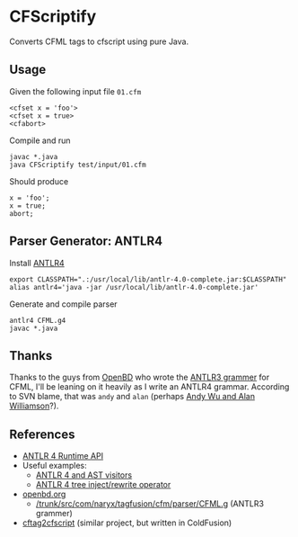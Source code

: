 CFScriptify
===========

Converts CFML tags to cfscript using pure Java.

Usage
-----

Given the following input file `01.cfm`

    <cfset x = 'foo'>
    <cfset x = true>
    <cfabort>

Compile and run

    javac *.java
    java CFScriptify test/input/01.cfm

Should produce

    x = 'foo';
    x = true;
    abort;

Parser Generator: ANTLR4
------------------------

Install [ANTLR4][7]

    export CLASSPATH=".:/usr/local/lib/antlr-4.0-complete.jar:$CLASSPATH"
    alias antlr4='java -jar /usr/local/lib/antlr-4.0-complete.jar'

Generate and compile parser

    antlr4 CFML.g4
    javac *.java

Thanks
------

Thanks to the guys from [OpenBD][4] who wrote the [ANTLR3 grammer][5]
for CFML, I'll be leaning on it heavily as I write an ANTLR4 grammar.
According to SVN blame, that was `andy` and `alan` (perhaps
[Andy Wu and Alan Williamson][6]?).

References
----------

* [ANTLR 4 Runtime API][1]
* Useful examples:
    * [ANTLR 4 and AST visitors][2]
    * [ANTLR 4 tree inject/rewrite operator][3]
* [openbd.org][4]
    * [/trunk/src/com/naryx/tagfusion/cfm/parser/CFML.g][5] (ANTLR3 grammer)
* [cftag2cfscript][8] (similar project, but written in ColdFusion)

[1]: http://www.antlr.org/api/Java/index.html
[2]: http://stackoverflow.com/questions/14667781/antlr-4-and-ast-visitors
[3]: http://t7263.codeinpro.us/q/515024e9e8432c0426262341
[4]: http://openbd.org/
[5]: http://websvn.openbd.org/websvn/filedetails.php?repname=OpenBD&path=%2Ftrunk%2Fsrc%2Fcom%2Fnaryx%2Ftagfusion%2Fcfm%2Fparser%2FCFML.g
[6]: http://openbd.org/about/
[7]: http://www.antlr.org/
[8]: https://github.com/pirategaspard/cftag2cfscript
